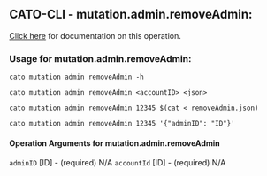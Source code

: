 
## CATO-CLI - mutation.admin.removeAdmin:
[Click here](https://api.catonetworks.com/documentation/#mutation-removeAdmin) for documentation on this operation.

### Usage for mutation.admin.removeAdmin:

`cato mutation admin removeAdmin -h`

`cato mutation admin removeAdmin <accountID> <json>`

`cato mutation admin removeAdmin 12345 $(cat < removeAdmin.json)`

`cato mutation admin removeAdmin 12345 '{"adminID": "ID"}'`

#### Operation Arguments for mutation.admin.removeAdmin ####
`adminID` [ID] - (required) N/A 
`accountId` [ID] - (required) N/A 

